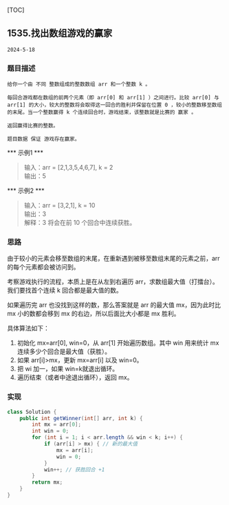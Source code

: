 [TOC]
## 1535.找出数组游戏的赢家

```
2024-5-18
```
### 题目描述
```
给你一个由 不同 整数组成的整数数组 arr 和一个整数 k 。                  

每回合游戏都在数组的前两个元素（即 arr[0] 和 arr[1] ）之间进行。比较 arr[0] 与 arr[1] 的大小，较大的整数将会取得这一回合的胜利并保留在位置 0 ，较小的整数移至数组的末尾。当一个整数赢得 k 个连续回合时，游戏结束，该整数就是比赛的 赢家 。              

返回赢得比赛的整数。            

题目数据 保证 游戏存在赢家。                                   
```
*** 示例1 ***
> 输入：arr = [2,1,3,5,4,6,7], k = 2                     
> 输出：5                                                                                    
        
*** 示例2 ***
> 输入：arr = [3,2,1], k = 10                         
> 输出：3                          
> 解释：3 将会在前 10 个回合中连续获胜。                                                 
 
### 思路          

由于较小的元素会移至数组的末尾，在重新遇到被移至数组末尾的元素之前，arr 的每个元素都会被访问到。

考察游戏执行的流程，本质上是在从左到右遍历 arr，求数组最大值（打擂台）。我们要找首个连续 k 回合都是最大值的数。         

如果遍历完 arr 也没找到这样的数，那么答案就是 arr 的最大值 mx，因为此时比 mx 小的数都会移到 mx 的右边，所以后面比大小都是 mx 胜利。

具体算法如下：

1. 初始化 mx=arr[0], win=0，从 arr[1] 开始遍历数组。其中 win 用来统计 mx 连续多少个回合是最大值（获胜）。               
2. 如果 arr[i]>mx，更新 mx=arr[i] 以及 win=0。
3. 把 wi 加一，如果 win=k就退出循环。
4. 遍历结束（或者中途退出循环），返回 mx。
         
### 实现
```java
class Solution {
    public int getWinner(int[] arr, int k) {
        int mx = arr[0];
        int win = 0;
        for (int i = 1; i < arr.length && win < k; i++) {
            if (arr[i] > mx) { // 新的最大值
                mx = arr[i];
                win = 0;
            }
            win++; // 获胜回合 +1
        }
        return mx;
    }
}
```